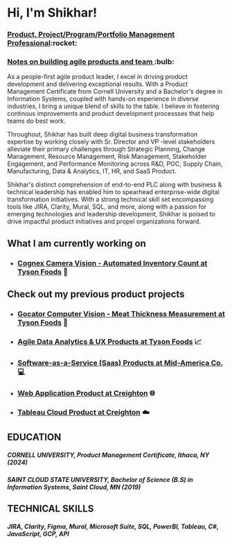 <h1>Hi, I'm Shikhar!</h1>
<h3><a href="https://www.linkedin.com/in/shikharstha/">Product, Project/Program/Portfolio Management Professional</a>:rocket:</h3> 
<h3><a href="https://www.linkedin.com/build-relation/newsletter-follow?entityUrn=7137295985310924800">Notes on building agile products and team </a>:bulb:</h3>

As a people-first agile product leader, I excel in driving product development and delivering exceptional results. With a Product Management Certificate from Cornell University and a Bachelor's degree in Information Systems, coupled with hands-on experience in diverse industries, I bring a unique blend of skills to the table. I believe in fostering continous improvements and product development processses that help teams do best work. 

Throughout, Shikhar has built deep digital business transformation expertise by working closely with Sr. Director and VP -level stakeholders alleviate their primary challenges through Strategic Planning, Change Management, Resource Management, Risk Management, Stakeholder Engagement, and Performance Monitoring across R&D, POC, Supply Chain, Manufacturing, Data & Analytics, IT, HR, and SaaS Product.

Shikhar's distinct comprehension of end-to-end PLC along with business & technical leadership has enabled him to spearhead enterprise-wide digital transformation initiatives. With a strong technical skill set encompassing tools like JIRA, Clarity, Mural, SQL, and more, along with a passion for emerging technologies and leadership development, Shikhar is poised to drive impactful product initiatives and propel organizations forward.

## What I am currently working on
* ### [Cognex Camera Vision - Automated Inventory Count at Tyson Foods](CognexProduct@tysonfoods.md) :robot:

## Check out my previous product projects
* ### [Gocator Computer Vision - Meat Thickness Measurement at Tyson Foods](GocatorProduct@tysonfoods.md) :robot:
* ### [Agile Data Analytics & UX Products at Tyson Foods](DataAnalytics&UXUI@tysonfoods.md) :chart_with_upwards_trend:
* ### [Software-as-a-Service (Saas) Products at Mid-America Co.](SaaSproduct@MACC.md) :computer:
* ### [Web Application Product at Creighton](WebAppsProduct@Creighton.md) :globe_with_meridians:
* ### [Tableau Cloud Product at Creighton](TableauMVP@Creighton.md) :cloud:

<!---## PROFESSIONAL EXPRERIENCE
##### Tyson Foods Inc., Manager Project and Product, Springdale, AR (2023 - Present) <br />
Launched Gocator computer vision and Cognex camera vision (MVPs), awarded Lean Six Sigma Green Belt Certificate

##### Tyson Foods Inc., Scrum Master, Springdale, AR (2021-2022) <br />
Attained 30% increase in team velocity over 6 months, maintained 95% on time delivery rate, reduced features time-to-market by 20%, attained 90% team attendance rate for scrum events, awarded SAFe-Scrum Professional Certificate

##### Mid-America Co.,  Software Developer & Scrum Master, Omaha, NE (2020-2021) <br />
Launched new Software as a Service (SaaS) features and attained 100% team attendance rate for scrum events

##### Creighton University, Product Project Manager, Omaha, NE (2019-2020) <br />
Revamped 100+ web pages and mobile apps, user satisfaction scores soared by 25%, launched Tableau SaaS solution

## VOLUNTEER EXPERIENCE
##### Surya Social Service Society (4S), Project Coordinator, Jumla, Nepal (2012-2014)
Coordinated people, transportation, and supplies for toilet construction activities in remote villages of Nepal --->

## EDUCATION
##### CORNELL UNIVERSITY, Product Management Certificate, Ithaca, NY (2024) <br />
##### SAINT CLOUD STATE UNIVERSITY, Bachelor of Science (B.S) in Information Systems, Saint Cloud, MN (2019)

## TECHNICAL SKILLS
##### JIRA, Clarity, Figma, Mural, Microsoft Suite, SQL, PowerBI, Tableau, C#, JavaScript, GCP, API

